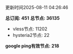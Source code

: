 更新时间2025-08-11 04:26:46

**总订阅: 451**
**总节点: 36135**
- vless节点: 11202
- hysteria2节点: 22

**google ping有效节点: 218**
